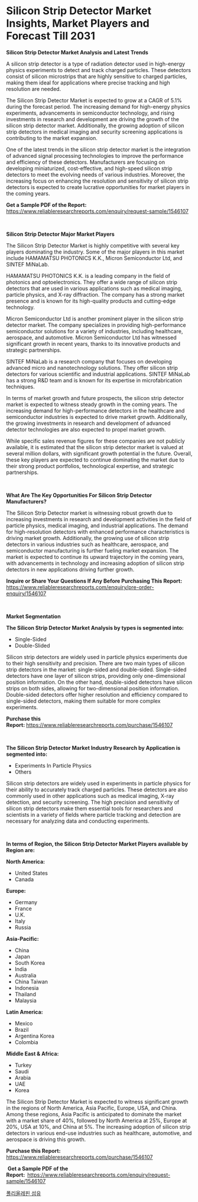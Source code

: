 <p><h1>Silicon Strip Detector Market Insights, Market Players and Forecast Till 2031</h1></p><p><strong>Silicon Strip Detector Market Analysis and Latest Trends</strong></p>
<p><p>A silicon strip detector is a type of radiation detector used in high-energy physics experiments to detect and track charged particles. These detectors consist of silicon microstrips that are highly sensitive to charged particles, making them ideal for applications where precise tracking and high resolution are needed.</p><p>The Silicon Strip Detector Market is expected to grow at a CAGR of 5.1% during the forecast period. The increasing demand for high-energy physics experiments, advancements in semiconductor technology, and rising investments in research and development are driving the growth of the silicon strip detector market. Additionally, the growing adoption of silicon strip detectors in medical imaging and security screening applications is contributing to the market expansion.</p><p>One of the latest trends in the silicon strip detector market is the integration of advanced signal processing technologies to improve the performance and efficiency of these detectors. Manufacturers are focusing on developing miniaturized, cost-effective, and high-speed silicon strip detectors to meet the evolving needs of various industries. Moreover, the increasing focus on enhancing the resolution and sensitivity of silicon strip detectors is expected to create lucrative opportunities for market players in the coming years.</p></p>
<p><strong>Get a Sample PDF of the Report:&nbsp;</strong> <a href="https://www.reliableresearchreports.com/enquiry/request-sample/1546107">https://www.reliableresearchreports.com/enquiry/request-sample/1546107</a></p>
<p>&nbsp;</p>
<p><strong>Silicon Strip Detector Major Market Players</strong></p>
<p><p>The Silicon Strip Detector Market is highly competitive with several key players dominating the industry. Some of the major players in this market include HAMAMATSU PHOTONICS K.K., Micron Semiconductor Ltd, and SINTEF MiNaLab. </p><p>HAMAMATSU PHOTONICS K.K. is a leading company in the field of photonics and optoelectronics. They offer a wide range of silicon strip detectors that are used in various applications such as medical imaging, particle physics, and X-ray diffraction. The company has a strong market presence and is known for its high-quality products and cutting-edge technology. </p><p>Micron Semiconductor Ltd is another prominent player in the silicon strip detector market. The company specializes in providing high-performance semiconductor solutions for a variety of industries, including healthcare, aerospace, and automotive. Micron Semiconductor Ltd has witnessed significant growth in recent years, thanks to its innovative products and strategic partnerships.</p><p>SINTEF MiNaLab is a research company that focuses on developing advanced micro and nanotechnology solutions. They offer silicon strip detectors for various scientific and industrial applications. SINTEF MiNaLab has a strong R&D team and is known for its expertise in microfabrication techniques.</p><p>In terms of market growth and future prospects, the silicon strip detector market is expected to witness steady growth in the coming years. The increasing demand for high-performance detectors in the healthcare and semiconductor industries is expected to drive market growth. Additionally, the growing investments in research and development of advanced detector technologies are also expected to propel market growth.</p><p>While specific sales revenue figures for these companies are not publicly available, it is estimated that the silicon strip detector market is valued at several million dollars, with significant growth potential in the future. Overall, these key players are expected to continue dominating the market due to their strong product portfolios, technological expertise, and strategic partnerships.</p></p>
<p>&nbsp;</p>
<p><strong>What Are The Key Opportunities For Silicon Strip Detector Manufacturers?</strong></p>
<p><p>The Silicon Strip Detector market is witnessing robust growth due to increasing investments in research and development activities in the field of particle physics, medical imaging, and industrial applications. The demand for high-resolution detectors with enhanced performance characteristics is driving market growth. Additionally, the growing use of silicon strip detectors in various industries such as healthcare, aerospace, and semiconductor manufacturing is further fueling market expansion. The market is expected to continue its upward trajectory in the coming years, with advancements in technology and increasing adoption of silicon strip detectors in new applications driving further growth.</p></p>
<p><strong>Inquire or Share Your Questions If Any Before Purchasing This Report:</strong> <a href="https://www.reliableresearchreports.com/enquiry/pre-order-enquiry/1546107">https://www.reliableresearchreports.com/enquiry/pre-order-enquiry/1546107</a></p>
<p>&nbsp;</p>
<p><strong>Market Segmentation</strong></p>
<p><strong>The Silicon Strip Detector Market Analysis by types is segmented into:</strong></p>
<p><ul><li>Single-Sided</li><li>Double-Slided</li></ul></p>
<p><p>Silicon strip detectors are widely used in particle physics experiments due to their high sensitivity and precision. There are two main types of silicon strip detectors in the market: single-sided and double-sided. Single-sided detectors have one layer of silicon strips, providing only one-dimensional position information. On the other hand, double-sided detectors have silicon strips on both sides, allowing for two-dimensional position information. Double-sided detectors offer higher resolution and efficiency compared to single-sided detectors, making them suitable for more complex experiments.</p></p>
<p><strong>Purchase this Report:&nbsp;</strong><a href="https://www.reliableresearchreports.com/purchase/1546107">https://www.reliableresearchreports.com/purchase/1546107</a></p>
<p>&nbsp;</p>
<p><strong>The Silicon Strip Detector Market Industry Research by Application is segmented into:</strong></p>
<p><ul><li>Experiments In Particle Physics</li><li>Others</li></ul></p>
<p><p>Silicon strip detectors are widely used in experiments in particle physics for their ability to accurately track charged particles. These detectors are also commonly used in other applications such as medical imaging, X-ray detection, and security screening. The high precision and sensitivity of silicon strip detectors make them essential tools for researchers and scientists in a variety of fields where particle tracking and detection are necessary for analyzing data and conducting experiments.</p></p>
<p>&nbsp;</p>
<p><strong>In terms of Region, the Silicon Strip Detector Market Players available by Region are:</strong></p>
<p>
    <p> <strong> North America: </strong>
        <ul>
            <li>United States</li>
            <li>Canada</li>
        </ul>
        </p> 
    <p> <strong> Europe: </strong>
        <ul>
            <li>Germany</li>
            <li>France</li>
            <li>U.K.</li>
            <li>Italy</li>
            <li>Russia</li>
        </ul>
        </p> 
    <p> <strong> Asia-Pacific: </strong>
        <ul>
            <li>China</li>
            <li>Japan</li>
            <li>South Korea</li>
            <li>India</li>
            <li>Australia</li>
            <li>China Taiwan</li>
            <li>Indonesia</li>
            <li>Thailand</li>
            <li>Malaysia</li>
        </ul>
        </p> 
    <p> <strong> Latin America: </strong>
        <ul>
            <li>Mexico</li>
            <li>Brazil</li>
            <li>Argentina Korea</li>
            <li>Colombia</li>
        </ul>
        </p> 
    <p> <strong> Middle East & Africa: </strong>
        <ul>
            <li>Turkey</li>
            <li>Saudi</li>
            <li>Arabia</li>
            <li>UAE</li>
            <li>Korea</li>
        </ul>
    </p>
    </p>
<p><p>The Silicon Strip Detector Market is expected to witness significant growth in the regions of North America, Asia Pacific, Europe, USA, and China. Among these regions, Asia Pacific is anticipated to dominate the market with a market share of 40%, followed by North America at 25%, Europe at 20%, USA at 10%, and China at 5%. The increasing adoption of silicon strip detectors in various end-use industries such as healthcare, automotive, and aerospace is driving this growth.</p></p>
<p><strong>Purchase this Report: </strong><a href="https://www.reliableresearchreports.com/purchase/1546107">https://www.reliableresearchreports.com/purchase/1546107</a></p>
<p>&nbsp;<strong>Get a Sample PDF of the Report:&nbsp;&nbsp;</strong><a href="https://www.reliableresearchreports.com/enquiry/request-sample/1546107">https://www.reliableresearchreports.com/enquiry/request-sample/1546107</a></p>
<p><strong></strong></p>
<p><p><a href="https://github.com/jntpkh496620/Market-Research-Report-List-1/blob/main/18880348439.md">폴리올레핀 섬유</a></p></p>